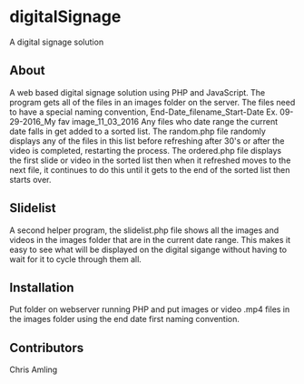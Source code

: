 # digitalSignage
A digital signage solution

## About

A web based digital signage solution using PHP and JavaScript. 
The program gets all of the files in an images folder on the server.
The files need to have a special naming convention, End-Date_filename_Start-Date  Ex.  09-29-2016_My fav image_11_03_2016
Any files who date range the current date falls in get added to a sorted list.
The random.php file randomly displays any of the files in this list before refreshing after 30's or after the video is completed, restarting the process. 
The ordered.php file displays the first slide or video in the sorted list then when it refreshed moves to the next file, it continues to do this until it gets to the end of the sorted list then starts over. 

## Slidelist

A second helper program, the slidelist.php file shows all the images and videos in the images folder that are in the current date range. This makes it easy to see what will be displayed on the digital sigange without having to wait for it to cycle through them all. 


## Installation

Put folder on webserver running PHP and put images or video .mp4 files in the images folder using the end date first naming convention. 


## Contributors

Chris Amling
